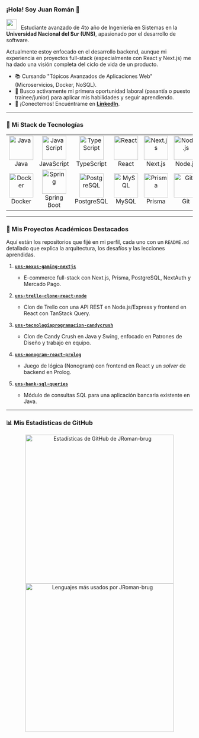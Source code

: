 ### ¡Hola! Soy Juan Román 👋

<p align="left">
  <img src="https://media.giphy.com/media/v1.Y2lkPTc5MGI3NjExM3Z2MjY2bWJtYnN0ZzhvY2N6NTZ6cDAyZmNscG54eDRtNXZwYmxxciZlcD12MV9pbnRlcm5hbF9naWZfYnlfaWQmY3Q9Zw/hvRJCLFzcasrR4ia7z/giphy.gif" width="28" />
  &nbsp;
  Estudiante avanzado de 4to año de Ingeniería en Sistemas en la <b>Universidad Nacional del Sur (UNS)</b>, apasionado por el desarrollo de software.
</p>

Actualmente estoy enfocado en el desarrollo backend, aunque mi experiencia en proyectos full-stack (especialmente con React y Next.js) me ha dado una visión completa del ciclo de vida de un producto.

- 📚 Cursando "Tópicos Avanzados de Aplicaciones Web" (Microservicios, Docker, NoSQL).
- 🚀 Busco activamente mi primera oportunidad laboral (pasantía o puesto trainee/junior) para aplicar mis habilidades y seguir aprendiendo.
- 💬 ¡Conectemos! Encuéntrame en [**LinkedIn**]([https://ar.linkedin.com/in/rom%C3%A1n-brugnoni-41873021a]).

---

### 🚀 Mi Stack de Tecnologías

<table>
  <tr>
    <td align="center" width="96">
      <img src="https://techstack-generator.vercel.app/java-icon.svg" alt="Java" width="65" height="65" />
      <br>Java
    </td>
    <td align="center" width="96">
      <img src="https://techstack-generator.vercel.app/js-icon.svg" alt="JavaScript" width="65" height="65" />
      <br>JavaScript
    </td>
    <td align="center" width="96">
      <img src="https://techstack-generator.vercel.app/ts-icon.svg" alt="TypeScript" width="65" height="65" />
      <br>TypeScript
    </td>
    <td align="center" width="96">
      <img src="https://techstack-generator.vercel.app/react-icon.svg" alt="React" width="65" height="65" />
      <br>React
    </td>
    <td align="center" width="96">
      <img src="https://techstack-generator.vercel.app/nextjs-icon.svg" alt="Next.js" width="65" height="65" />
      <br>Next.js
    </td>
    <td align="center" width="96">
      <img src="https://techstack-generator.vercel.app/nodejs-icon.svg" alt="Node.js" width="65" height="65" />
      <br>Node.js
    </td>
    <td align="center" width="96">
      <img src="https://techstack-generator.vercel.app/express-icon.svg" alt="Express" width="65" height="65" />
      <br>Express
    </td>
  </tr>
  <tr>
    <td align="center" width="96">
      <img src="https://techstack-generator.vercel.app/docker-icon.svg" alt="Docker" width="65" height="65" />
      <br>Docker
    </td>
    <td align="center" width="96">
      <img src="https://techstack-generator.vercel.app/spring-icon.svg" alt="Spring" width="65" height="65" />
      <br>Spring Boot
    </td>
    <td align="center" width="96">
      <img src="https://techstack-generator.vercel.app/postgresql-icon.svg" alt="PostgreSQL" width="65" height="65" />
      <br>PostgreSQL
    </td>
     <td align="center" width="96">
      <img src="https://techstack-generator.vercel.app/mysql-icon.svg" alt="MySQL" width="65" height="65" />
      <br>MySQL
    </td>
     <td align="center" width="96">
      <a href="https://www.prisma.io/" target="_blank"><img src="https://techstack-generator.vercel.app/prisma-icon.svg" alt="Prisma" width="65" height="65" /></a>
      <br>Prisma
    </td>
    <td align="center" width="96">
      <img src="https://techstack-generator.vercel.app/git-icon.svg" alt="Git" width="65" height="65" />
      <br>Git
    </td>
     <td align="center" width="96">
      <img src="https://techstack-generator.vercel.app/prolog-icon.svg" alt="Prolog" width="65" height="65" />
      <br>Prolog
    </td>
  </tr>
</table>

---

### 📂 Mis Proyectos Académicos Destacados

Aquí están los repositorios que fijé en mi perfil, cada uno con un `README.md` detallado que explica la arquitectura, los desafíos y las lecciones aprendidas.

1.  [**`uns-nexus-gaming-nextjs`**](https://github.com/JRoman-brug/uns-nexus-gaming-nextjs)
    * E-commerce full-stack con Next.js, Prisma, PostgreSQL, NextAuth y Mercado Pago.

2.  [**`uns-trello-clone-react-node`**](https://github.com/JRoman-brug/uns-trello-clone-react-node)
    * Clon de Trello con una API REST en Node.js/Express y frontend en React con TanStack Query.

3.  [**`uns-tecnologiaprogramacion-candycrush`**](https://github.com/JRoman-brug/uns-tecnologiaprogramacion-candycrush)
    * Clon de Candy Crush en Java y Swing, enfocado en Patrones de Diseño y trabajo en equipo.

4.  [**`uns-nonogram-react-prolog`**](https://github.com/JRoman-brug/uns-nonogram-react-prolog)
    * Juego de lógica (Nonogram) con frontend en React y un *solver* de backend en Prolog.

5.  [**`uns-bank-sql-queries`**](https://github.com/JRoman-brug/uns-bank-sql-queries)
    * Módulo de consultas SQL para una aplicación bancaria existente en Java.

---

### 📊 Mis Estadísticas de GitHub

<p align="center">
  <img width="400" src="https://github-readme-stats.vercel.app/api?username=JRoman-brug&show_icons=true&theme=radical&rank_icon=github" alt="Estadísticas de GitHub de JRoman-brug" />
  <br/>
  <img width="400" src="https://github-readme-stats.vercel.app/api/top-langs/?username=JRoman-brug&layout=compact&theme=radical" alt="Lenguajes más usados por JRoman-brug" />
</p>
